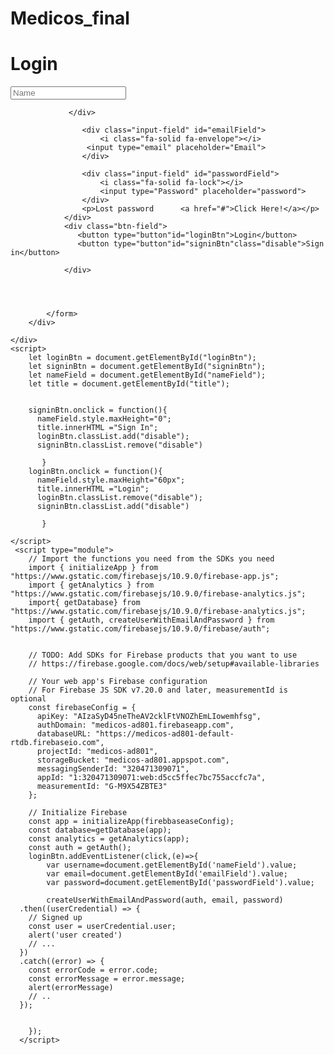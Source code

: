 # Medicos_final
<!DOCTYPE html>
<html lang="en">
<head>
    <meta charset="UTF-8">
    <meta name="viewport" content="width=device-width, initial-scale=1.0">
    <title>Login </title>
    <link rel="preconnect" href="https://fonts.googleapis.com">
    <link rel="preconnect" href="https://fonts.gstatic.com" crossorigin>
    <link href="https://fonts.googleapis.com/css2?family=Poppins:ital@1&display=swap" rel="stylesheet">
    <link rel="stylesheet" href="loginWCE.css">
    <script src="https://kit.fontawesome.com/3dc4137c7c.js" crossorigin="anonymous"></script>

</head>
<body>
    <div class="container">
        <div class="form-box">
            <h1 id="title">Login</h1>
            <form>
                <div class="input-group">
                   <div class="input-field"id="nameField">
                    <i class="fa-solid fa-user"></i>
                    <input type="text"  placeholder="Name">

                 </div> 

                    <div class="input-field" id="emailField">
                        <i class="fa-solid fa-envelope"></i>
                     <input type="email" placeholder="Email">
                    </div> 

                    <div class="input-field" id="passwordField">
                        <i class="fa-solid fa-lock"></i>
                        <input type="Password" placeholder="password">
                    </div> 
                    <p>Lost password      <a href="#">Click Here!</a></p>
                </div>
                <div class="btn-field">
                   <button type="button"id="loginBtn">Login</button>
                   <button type="button"id="signinBtn"class="disable">Sign in</button>
                  
                </div>

            
                
                 
            </form>
        </div>
     
    </div>
    <script>
        let loginBtn = document.getElementById("loginBtn");
        let signinBtn = document.getElementById("signinBtn");
        let nameField = document.getElementById("nameField");
        let title = document.getElementById("title");
    
    
        signinBtn.onclick = function(){
          nameField.style.maxHeight="0";
          title.innerHTML ="Sign In";
          loginBtn.classList.add("disable");
          signinBtn.classList.remove("disable")
    
           }
        loginBtn.onclick = function(){
          nameField.style.maxHeight="60px";
          title.innerHTML ="Login";
          loginBtn.classList.remove("disable");
          signinBtn.classList.add("disable")
    
           }

    </script>
     <script type="module">
        // Import the functions you need from the SDKs you need
        import { initializeApp } from "https://www.gstatic.com/firebasejs/10.9.0/firebase-app.js";
        import { getAnalytics } from "https://www.gstatic.com/firebasejs/10.9.0/firebase-analytics.js";
        import{ getDatabase} from "https://www.gstatic.com/firebasejs/10.9.0/firebase-analytics.js";
        import { getAuth, createUserWithEmailAndPassword } from "https://www.gstatic.com/firebasejs/10.9.0/firebase/auth";
    
    
        // TODO: Add SDKs for Firebase products that you want to use
        // https://firebase.google.com/docs/web/setup#available-libraries
      
        // Your web app's Firebase configuration
        // For Firebase JS SDK v7.20.0 and later, measurementId is optional
        const firebaseConfig = {
          apiKey: "AIzaSyD45neTheAV2cklFtVNOZhEmLIowemhfsg",
          authDomain: "medicos-ad801.firebaseapp.com",
          databaseURL: "https://medicos-ad801-default-rtdb.firebaseio.com",
          projectId: "medicos-ad801",
          storageBucket: "medicos-ad801.appspot.com",
          messagingSenderId: "320471309071",
          appId: "1:320471309071:web:d5cc5ffec7bc755accfc7a",
          measurementId: "G-M9X54ZBTE3"
        };
      
        // Initialize Firebase
        const app = initializeApp(firebbaseaseConfig);
        const database=getDatabase(app);
        const analytics = getAnalytics(app);
        const auth = getAuth();
        loginBtn.addEventListener(click,(e)=>{
            var username=document.getElementById('nameField').value;
            var email=document.getElementById('emailField').value;
            var password=document.getElementById('passwordField').value;
            
            createUserWithEmailAndPassword(auth, email, password)
      .then((userCredential) => {
        // Signed up 
        const user = userCredential.user;
        alert('user created')
        // ...
      })
      .catch((error) => {
        const errorCode = error.code;
        const errorMessage = error.message;
        alert(errorMessage)
        // ..
      });
    
    
        });
      </script>
        
</body>

  </html>
</html>

